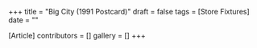 +++
title = "Big City (1991 Postcard)"
draft = false
tags = [Store Fixtures]
date = ""

[Article]
contributors = []
gallery = []
+++